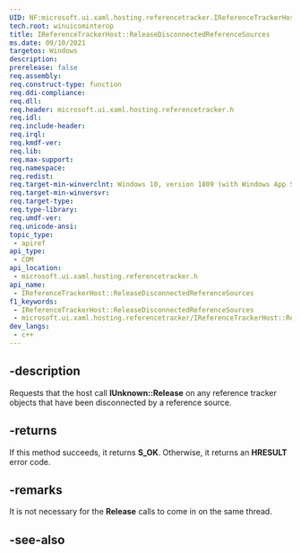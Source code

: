 ```yaml
---
UID: NF:microsoft.ui.xaml.hosting.referencetracker.IReferenceTrackerHost.ReleaseDisconnectedReferenceSources
tech.root: winuicominterop
title: IReferenceTrackerHost::ReleaseDisconnectedReferenceSources
ms.date: 09/10/2021
targetos: Windows
description: 
prerelease: false
req.assembly: 
req.construct-type: function
req.ddi-compliance: 
req.dll: 
req.header: microsoft.ui.xaml.hosting.referencetracker.h
req.idl: 
req.include-header: 
req.irql: 
req.kmdf-ver: 
req.lib: 
req.max-support: 
req.namespace: 
req.redist: 
req.target-min-winverclnt: Windows 10, version 1809 (with Windows App SDK 0.5 or later)
req.target-min-winversvr: 
req.target-type: 
req.type-library: 
req.umdf-ver: 
req.unicode-ansi: 
topic_type:
 - apiref
api_type:
 - COM
api_location:
 - microsoft.ui.xaml.hosting.referencetracker.h
api_name:
 - IReferenceTrackerHost::ReleaseDisconnectedReferenceSources
f1_keywords:
 - IReferenceTrackerHost::ReleaseDisconnectedReferenceSources
 - microsoft.ui.xaml.hosting.referencetracker/IReferenceTrackerHost::ReleaseDisconnectedReferenceSources
dev_langs:
 - c++
---
```


## -description

Requests that the host call **IUnknown::Release** on any reference tracker objects that have been disconnected by a reference source.

## -returns

If this method succeeds, it returns **S_OK**. Otherwise, it returns an **HRESULT** error code.

## -remarks

It is not necessary for the **Release** calls to come in on the same thread.

## -see-also
